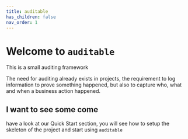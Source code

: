 ```yaml
---
title: auditable
has_children: false
nav_order: 1
---
```


# Welcome to `auditable`

This is a small auditing framework

The need for auditing already exists in projects, the requirement to log information to prove something happened, but also to capture who, what and when a business action happened.


## I want to see some come

have a look at our Quick Start section, you will see how to setup the skeleton of the project and start using `auditable`